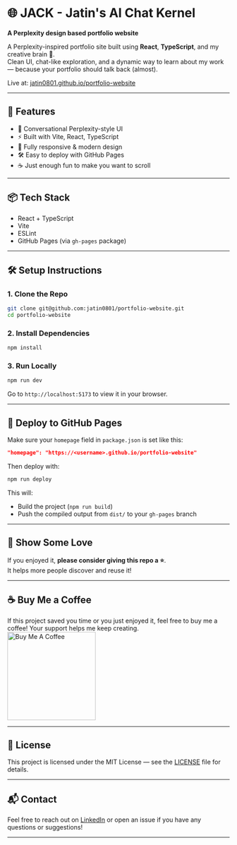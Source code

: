 
# 🌐 JACK - Jatin's AI Chat Kernel
**A Perplexity design based portfolio website**  

A Perplexity-inspired portfolio site built using **React**, **TypeScript**, and my creative brain 🧠.  
Clean UI, chat-like exploration, and a dynamic way to learn about my work — because your portfolio should talk back (almost).

Live at: [jatin0801.github.io/portfolio-website](https://jatin0801.github.io/portfolio-website/#/)

---

## 🚀 Features
- 🧠 Conversational Perplexity-style UI  
- ⚡ Built with Vite, React, TypeScript  
- 🎨 Fully responsive & modern design  
- 🛠️ Easy to deploy with GitHub Pages  
- ☕ Just enough fun to make you want to scroll  

---

## 📦 Tech Stack
- React + TypeScript
- Vite
- ESLint
- GitHub Pages (via `gh-pages` package)

---

## 🛠️ Setup Instructions

### 1. Clone the Repo
```bash
git clone git@github.com:jatin0801/portfolio-website.git
cd portfolio-website
```

### 2. Install Dependencies
```bash
npm install
```

### 3. Run Locally
```bash
npm run dev
```
Go to `http://localhost:5173` to view it in your browser.

---

## 🚀 Deploy to GitHub Pages

Make sure your `homepage` field in `package.json` is set like this:
```json
"homepage": "https://<username>.github.io/portfolio-website"
```

Then deploy with:
```bash
npm run deploy
```

This will:
- Build the project (`npm run build`)
- Push the compiled output from `dist/` to your `gh-pages` branch

---

## 🌟 Show Some Love

If you enjoyed it, **please consider giving this repo a ⭐**.  
It helps more people discover and reuse it!

---

## ☕ Buy Me a Coffee

If this project saved you time or you just enjoyed it, feel free to buy me a coffee! Your support helps me keep creating.  
<a href="https://www.buymeacoffee.com/jatinchhabria" target="_blank">
  <img src="https://www.buymeacoffee.com/assets/img/custom_images/orange_img.png" alt="Buy Me A Coffee" width="200"/>
</a>

---

## 📝 License

This project is licensed under the MIT License — see the [LICENSE](./LICENSE) file for details.

---

## 📬 Contact
Feel free to reach out on [LinkedIn](https://www.linkedin.com/in/jatin-chhabria/) or open an issue if you have any questions or suggestions!

---
